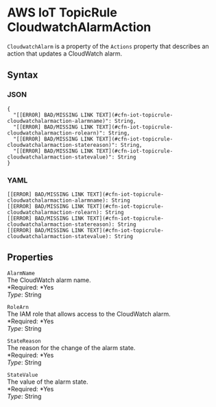 # AWS IoT TopicRule CloudwatchAlarmAction<a name="aws-properties-iot-topicrule-cloudwatchalarmaction"></a>

`CloudwatchAlarm` is a property of the `Actions` property that describes an action that updates a CloudWatch alarm\.

## Syntax<a name="w3ab2c21c14e1125b5"></a>

### JSON<a name="aws-properties-iot-topicrule-cloudwatchalarmaction-syntax.json"></a>

```
{
  "[[ERROR] BAD/MISSING LINK TEXT](#cfn-iot-topicrule-cloudwatchalarmaction-alarmname)": String,
  "[[ERROR] BAD/MISSING LINK TEXT](#cfn-iot-topicrule-cloudwatchalarmaction-rolearn)": String,
  "[[ERROR] BAD/MISSING LINK TEXT](#cfn-iot-topicrule-cloudwatchalarmaction-statereason)": String,
  "[[ERROR] BAD/MISSING LINK TEXT](#cfn-iot-topicrule-cloudwatchalarmaction-statevalue)": String
}
```

### YAML<a name="aws-properties-iot-topicrule-cloudwatchalarmaction-syntax.yaml"></a>

```
[[ERROR] BAD/MISSING LINK TEXT](#cfn-iot-topicrule-cloudwatchalarmaction-alarmname): String
[[ERROR] BAD/MISSING LINK TEXT](#cfn-iot-topicrule-cloudwatchalarmaction-rolearn): String
[[ERROR] BAD/MISSING LINK TEXT](#cfn-iot-topicrule-cloudwatchalarmaction-statereason): String
[[ERROR] BAD/MISSING LINK TEXT](#cfn-iot-topicrule-cloudwatchalarmaction-statevalue): String
```

## Properties<a name="w3ab2c21c14e1125b7"></a>

`AlarmName`  
The CloudWatch alarm name\.  
*Required: *Yes  
*Type*: String

`RoleArn`  
The IAM role that allows access to the CloudWatch alarm\.  
*Required: *Yes  
*Type*: String

`StateReason`  
The reason for the change of the alarm state\.  
*Required: *Yes  
*Type*: String

`StateValue`  
The value of the alarm state\.  
*Required: *Yes  
*Type*: String